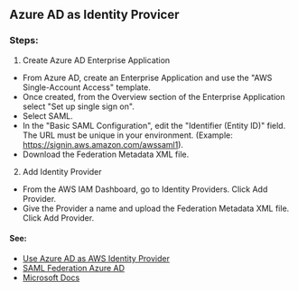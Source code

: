 ## Azure AD as Identity Provicer

### Steps:
1. Create Azure AD Enterprise Application
  * From Azure AD, create an Enterprise Application and use the "AWS Single-Account Access" template.
  * Once created, from the Overview section of the Enterprise Application select "Set up single sign on".
  * Select SAML.
  * In the "Basic SAML Configuration", edit the "Identifier (Entity ID)" field. The URL must be unique in your environment. (Example: https://signin.aws.amazon.com/awssaml1).
  * Download the Federation Metadata XML file.

2. Add Identity Provider
  * From the AWS IAM Dashboard, go to Identity Providers. Click Add Provider.
  * Give the Provider a name and upload the Federation Metadata XML file. Click Add Provider.



#### See:
* [Use Azure AD as AWS Identity Provider](https://www.youtube.com/watch?v=ebmvM22KFHk)
* [SAML Federation Azure AD](https://aws.amazon.com/blogs/security/how-to-automate-saml-federation-to-multiple-aws-accounts-from-microsoft-azure-active-directory/)
* [Microsoft Docs](https://docs.microsoft.com/en-us/azure/active-directory/saas-apps/amazon-web-service-tutorial)
